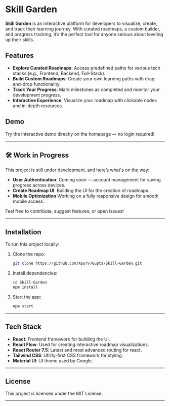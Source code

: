 # Skill Garden

**Skill Garden** is an interactive platform for developers to visualize, create, and track their learning journey. With curated roadmaps, a custom builder, and progress tracking, it’s the perfect tool for anyone serious about leveling up their skills.

## Features

- **Explore Curated Roadmaps**: Access predefined paths for various tech stacks (e.g., Frontend, Backend, Full-Stack).
- **Build Custom Roadmaps**: Create your own learning paths with drag-and-drop functionality.
- **Track Your Progress**: Mark milestones as completed and monitor your development progress.
- **Interactive Experience**: Visualize your roadmap with clickable nodes and in-depth resources.

## Demo

Try the interactive demo directly on the homepage — no login required!

---

## 🛠️ **Work in Progress**

This project is still under development, and here’s what's on the way:

- **User Authentication**: Coming soon — account management for saving progress across devices.
- **Create Roadmap UI**: Building the UI for the creation of roadmaps.
- **Mobile Optimization**:Working on a fully responsive design for smooth mobile access.

Feel free to contribute, suggest features, or open issues!

---

## Installation

To run this project locally:

1. Clone the repo:
   ```bash
   git clone https://github.com/Apurv7Gupta/Skill-Garden.git
   ```
   
2. Install dependencies:
   ```bash
   cd Skill-Garden
   npm install
   ```
   
3. Start the app:
   ```bash
   npm start
   ```

---

## Tech Stack

- **React**: Frontend framework for building the UI.
- **React Flow**: Used for creating interactive roadmap visualizations.
- **React Router 7.5**: Latest and most advanced routing for react.
- **Tailwind CSS**: Utility-first CSS framework for styling.
- **Material UI**: UI theme used by Google.

---

## License

This project is licensed under the MIT License.

---
